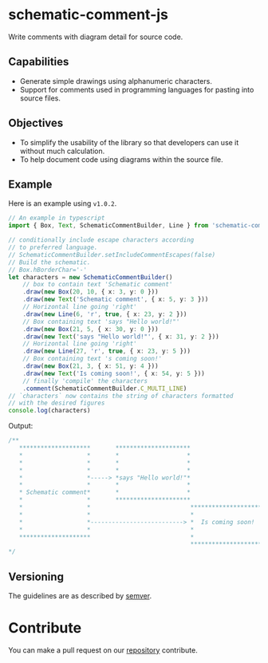 <!--
 Copyright (c) 2022 Dalitso Sakala
 
 This software is released under the MIT License.
 https://opensource.org/licenses/MIT
-->

# schematic-comment-js

Write comments with diagram detail for source code.

## Capabilities

* Generate simple drawings using alphanumeric characters.
* Support for comments used in programming languages for pasting into source files.

## Objectives

* To simplify the usability of the library so that developers can use
it without much calculation.
* To help document code using diagrams within the source file. 

## Example
Here is an example using `v1.0.2`.
```ts 
// An example in typescript
import { Box, Text, SchematicCommentBuilder, Line } from 'schematic-comment'

// conditionally include escape characters according
// to preferred language.
// SchematicCommentBuilder.setIncludeCommentEscapes(false)
// Build the schematic.
// Box.hBorderChar='-'
let characters = new SchematicCommentBuilder()
    // box to contain text 'Schematic comment'
    .draw(new Box(20, 10, { x: 3, y: 0 }))
    .draw(new Text('Schematic comment', { x: 5, y: 3 }))
    // Horizontal line going 'right'
    .draw(new Line(6, 'r', true, { x: 23, y: 2 }))
    // Box containing text 'says "Hello world!"'
    .draw(new Box(21, 5, { x: 30, y: 0 }))
    .draw(new Text('says "Hello world!"', { x: 31, y: 2 }))
    // Horizontal line going 'right'
    .draw(new Line(27, 'r', true, { x: 23, y: 5 }))
    // Box containing text 's coming soon!'
    .draw(new Box(21, 3, { x: 51, y: 4 }))
    .draw(new Text('Is coming soon!', { x: 54, y: 5 }))
    // finally 'compile' the characters
    .comment(SchematicCommentBuilder.C_MULTI_LINE)
// `characters` now contains the string of characters formatted
// with the desired figures
console.log(characters)
```

Output:

```typescript
/**
   ********************       *********************
   *                  *       *                   *
   *                  *       *                   *
   *                  *       *                   *
   *                  *-----> *says "Hello world!"*
   *                  *       *                   *
   * Schematic comment*       *                   *
   *                  *       *********************
   *                  *                            *********************
   *                  *                            *                   *
   *                  *--------------------------> *  Is coming soon!  *
   *                  *                            *                   *
   ********************                            *                   *
                                                   *********************
*/
```

## Versioning
The guidelines are as described by [semver](https://semver.org).

# Contribute
You can make a pull request on our [repository](https://github.com/electronic-jedi/schematic-comment-js) contribute.
